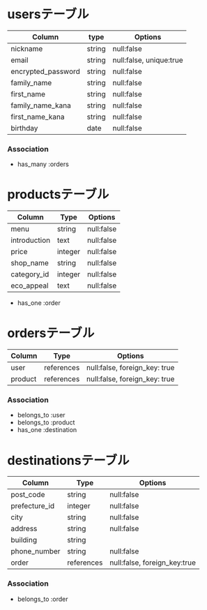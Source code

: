 # usersテーブル

| Column              | type     | Options                 |
| ------------------- | -------- | ----------------------  |
| nickname            | string   | null:false              |
| email               | string   | null:false, unique:true |
| encrypted_password  | string   | null:false              |
| family_name         | string   | null:false              |
| first_name          | string   | null:false              |
| family_name_kana    | string   | null:false              |
| first_name_kana     | string   | null:false              |
| birthday            | date     | null:false              |

### Association

- has_many :orders



# productsテーブル

| Column         | Type      | Options            |
| -------------- | --------- | ------------------ |
| menu           | string    | null:false         |
| introduction   | text      | null:false         |
| price          | integer   | null:false         |
| shop_name      | string    | null:false         |
| category_id    | integer   | null:false         |
| eco_appeal     | text      | null:false         |


- has_one :order



# ordersテーブル

| Column       | Type        | Options                        |
| ------------ | ----------- | ------------------------------ |
| user         | references  | null:false, foreign_key: true  |
| product      | references  | null:false, foreign_key: true  |

### Association

- belongs_to :user
- belongs_to :product
- has_one    :destination



# destinationsテーブル

| Column          | Type        | Options                       |
| --------------- | ----------- | ----------------------------- |
| post_code       | string      | null:false                    |
| prefecture_id   | integer     | null:false                    |
| city            | string      | null:false                    |
| address         | string      | null:false                    |
| building        | string      |                               |
| phone_number    | string      | null:false                    |
| order           | references  | null:false, foreign_key:true  |

### Association

- belongs_to :order

